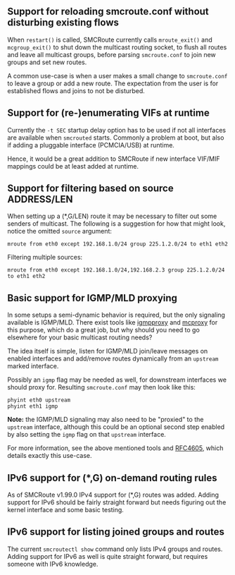 Support for reloading smcroute.conf without disturbing existing flows
---------------------------------------------------------------------

When `restart()` is called, SMCRoute currently calls `mroute_exit()` and
`mcgroup_exit()` to shut down the multicast routing socket, to flush all
routes and leave all multicast groups, before parsing `smcroute.conf` to
join new groups and set new routes.

A common use-case is when a user makes a small change to `smcroute.conf`
to leave a group or add a new route.  The expectation from the user is
for established flows and joins to not be disturbed.


Support for (re-)enumerating VIFs at runtime
--------------------------------------------

Currently the `-t SEC` startup delay option has to be used if not all
interfaces are available when `smcrouted` starts.  Commonly a problem at
boot, but also if adding a pluggable interface (PCMCIA/USB) at runtime.

Hence, it would be a great addition to SMCRoute if new interface VIF/MIF
mappings could be at least added at runtime.


Support for filtering based on source ADDRESS/LEN
-------------------------------------------------

When setting up a (*,G/LEN) route it may be necessary to filter out some
senders of multicast.  The following is a suggestion for how that might
look, notice the omitted `source` argument:

    mroute from eth0 except 192.168.1.0/24 group 225.1.2.0/24 to eth1 eth2

Filtering multiple sources:

    mroute from eth0 except 192.168.1.0/24,192.168.2.3 group 225.1.2.0/24 to eth1 eth2


Basic support for IGMP/MLD proxying
-----------------------------------

In some setups a semi-dynamic behavior is required, but the only
signaling available is IGMP/MLD.  There exist tools like [igmpproxy][]
and [mcproxy][] for this purpose, which do a great job, but why should
you need to go elsewhere for your basic multicast routing needs?

The idea itself is simple, listen for IGMP/MLD join/leave messages on
enabled interfaces and add/remove routes dynamically from an `upstream`
marked interface.

Possibly an `igmp` flag may be needed as well, for downstream interfaces
we should proxy for.  Resulting `smcroute.conf` may then look like this:

    phyint eth0 upstream
    phyint eth1 igmp

**Note:** the IGMP/MLD signaling may also need to be "proxied" to the
  `upstream` interface, although this could be an optional second step
  enabled by also setting the `igmp` flag on that `upstream` interface.

For more information, see the above mentioned tools and [RFC4605][],
which details exactly this use-case.


IPv6 support for (*,G) on-demand routing rules
----------------------------------------------

As of SMCRoute v1.99.0 IPv4 support for (*,G) routes was added.  Adding
support for IPv6 should be fairly straight forward but needs figuring
out the kernel interface and some basic testing.


IPv6 support for listing joined groups and routes
-------------------------------------------------

The current `smcroutectl show` command only lists IPv4 groups and
routes.  Adding support for IPv6 as well is quite straight forward,
but requires someone with IPv6 knowledge.


[igmpproxy]: https://github.com/pali/igmpproxy
[mcproxy]:   https://github.com/mcproxy/mcproxy
[RFC4605]:   https://www.ietf.org/rfc/rfc4605.txt
